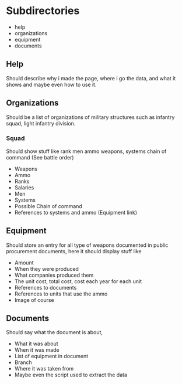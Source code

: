 # Subdirectories
* help
* organizations
* equipment
* documents


## Help
Should describe why i made the page, where i go the data, 
and what it shows and maybe even how to use it.

## Organizations
Should be a list of organizations of military structures such as infantry squad, light infantry division.
### Squad
Should show stuff like rank men ammo weapons, systems chain of command (See battle order)
* Weapons
* Ammo
* Ranks
* Salaries
* Men
* Systems
* Possible Chain of command
* References to systems and ammo (Equipment link)
  
## Equipment
Should store an entry for all type of weapons documented in public procurement documents, 
here it should display stuff like
* Amount
* When they were produced
* What companies produced them
* The unit cost, total cost, cost each year for each unit
* References to documents 
* References to units that use the ammo
* Image of course

## Documents 
Should say what the document is about,
* What it was about
* When it was made
* List of equipment in document
* Branch 
* Where it was taken from 
* Maybe even the script used to extract the data